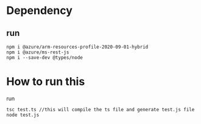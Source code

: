 # Dependency
## run
```
npm i @azure/arm-resources-profile-2020-09-01-hybrid
npm i @azure/ms-rest-js
npm i --save-dev @types/node
```

# How to run this
 
run 
```
tsc test.ts //this will compile the ts file and generate test.js file
node test.js
```

